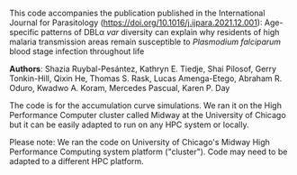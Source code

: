 This code accompanies the publication published in the International Journal for Parasitology (https://doi.org/10.1016/j.ijpara.2021.12.001):
Age-specific patterns of DBLα *var* diversity can explain why residents of high malaria transmission areas remain susceptible to *Plasmodium falciparum* blood stage infection throughout life

**Authors**: Shazia Ruybal-Pesántez, Kathryn E. Tiedje, Shai Pilosof, Gerry Tonkin-Hill, Qixin He, Thomas S. Rask, Lucas Amenga-Etego, Abraham R. Oduro, Kwadwo A. Koram, Mercedes Pascual, Karen P. Day

The code is for the accumulation curve simulations. We ran it on the High Performance Computer cluster called Midway at the University of Chicago but it can be easily adapted to run on any HPC system or locally.

Please note: We ran the code on University of Chicago's Midway High Performance Computing system platform ("cluster"). Code may need to be adapted to a different HPC platform.
